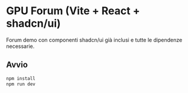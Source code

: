 # GPU Forum (Vite + React + shadcn/ui)

Forum demo con componenti shadcn/ui già inclusi e tutte le dipendenze necessarie.

## Avvio
```bash
npm install
npm run dev
```
